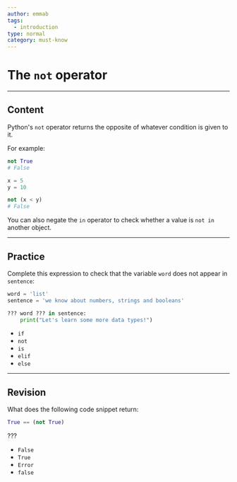 ```yaml
---
author: emmab
tags:
  - introduction
type: normal
category: must-know
---
```


# The `not` operator


---

## Content

Python's `not` operator returns the opposite of whatever condition is given to it.

For example:

```python
not True
# False
```

```python
x = 5
y = 10

not (x < y)
# False
```

You can also negate the `in` operator to check whether a value is `not in` another object.

---

## Practice

Complete this expression to check that the variable `word` does not appear in `sentence`:

```python
word = 'list'
sentence = 'we know about numbers, strings and booleans'

??? word ??? in sentence:
    print("Let's learn some more data types!")
```

- `if`
- `not`
- `is`
- `elif`
- `else`


---

## Revision

What does the following code snippet return:

```python
True == (not True)
```

???

- `False`
- `True`
- `Error`
- `false`
